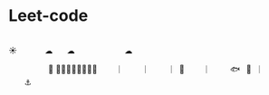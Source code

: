 # Leet-code
<br>
⁣☀       ☁
   ☁
            ☁


          🐬
🌊🌊⛵🌊🌊🌊🌊⁣🌊
    ｜
    ｜
    ｜ 🐠
    ｜     🐟
 🐳 ｜     
    ⚓



